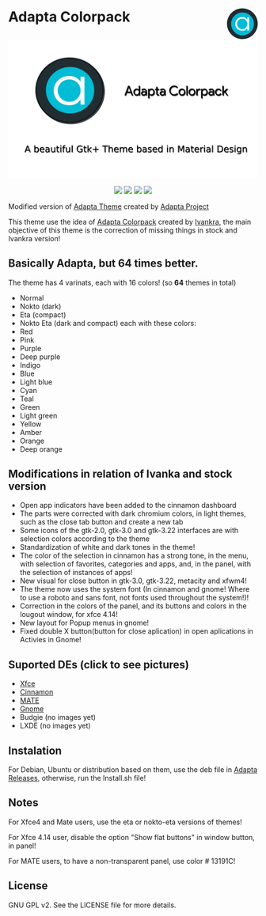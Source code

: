 <img src="Images/logo.png" alt="Logo" align="right" /> Adapta Colorpack
=====

<img src="Images/image.png" align="center" />

<p align="center">
  <img src="https://img.shields.io/github/release/Joshaby/Adapta-Colorpack?color=red&style=for-the-badge">
  <img src="https://img.shields.io/github/issues/Joshaby/Adapta-Colorpack?color=violet&style=for-the-badge">
  <img src="https://img.shields.io/github/forks/Joshaby/Adapta-Colorpack?color=teal&style=for-the-badge">
  <img src="https://img.shields.io/github/stars/Joshaby/Adapta-Colorpack?style=for-the-badge">
</p>

Modified version of <a href="https://github.com/adapta-project/adapta-gtk-theme">Adapta Theme</a> created by <a href="https://github.com/adapta-project">Adapta Project</a>

This theme use the idea of <a href="https://github.com/ivankra/adapta-gtk-theme-colorpack">Adapta Colorpack</a> created by <a href="https://github.com/ivankra">Ivankra</a>, the main objective of this theme is the correction of missing things in stock and Ivankra version!
## Basically Adapta, but 64 times better.
The theme has 4 varinats, each with 16 colors! (so **64** themes in total)
- Normal
- Nokto (dark)
- Eta (compact)
- Nokto Eta (dark and compact)
each with these colors:
- Red
- Pink
- Purple
- Deep purple
- Indigo
- Blue
- Light blue
- Cyan
- Teal
- Green
- Light green
- Yellow
- Amber
- Orange
- Deep orange

## Modifications in relation of Ivanka and stock version

 - Open app indicators have been added to the cinnamon dashboard
 - The parts were corrected with dark chromium colors, in light themes, such as the close tab button and create a new tab
 - Some icons of the gtk-2.0, gtk-3.0 and gtk-3.22 interfaces are with selection colors according to the theme
 - Standardization of white and dark tones in the theme!
 - The color of the selection in cinnamon has a strong tone, in the menu, with selection of favorites, categories and apps, and, in the panel, with the selection of instances of apps!
 - New visual for close button in gtk-3.0, gtk-3.22, metacity and xfwm4!
 - The theme now uses the system font (In cinnamon and gnome! Where to use a roboto and sans font, not fonts used throughout the system!)!
 - Correction in the colors of the panel, and its buttons and colors in the lougout window, for xfce 4.14!
 - New layout for Popup menus in gnome!
 - Fixed double X button(button for close aplication) in open aplications in Activies in Gnome!

## Suported DEs (click to see pictures)
 - <a href="Markdown/Xfce/Xfce.md">Xfce</a>
 - <a href="Markdown/Cinnamon/Cinnamon.md">Cinnamon</a> 
 - <a href="Markdown/MATE/MATE.md">MATE</a>
 - <a href="Markdown/Gnome/Gnome.md">Gnome</a>
 - Budgie (no images yet)
 - LXDE (no images yet)

## Instalation

For Debian, Ubuntu or distribution based on them, use the deb file in <a href="https://github.com/Joshaby/Adapta-Colorpack/releases">Adapta Releases</a>, otherwise, run the Install.sh file!

## Notes

For Xfce4 and Mate users, use the eta or nokto-eta versions of themes!

For Xfce 4.14 user, disable the option "Show flat buttons" in window button, in panel!

For MATE users, to have a non-transparent panel, use color # 13191C!

## License

GNU GPL v2. See the LICENSE file for more details.

